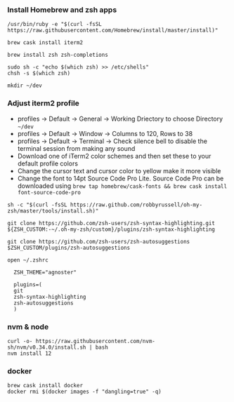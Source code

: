 ### Install Homebrew and zsh apps

```
/usr/bin/ruby -e "$(curl -fsSL https://raw.githubusercontent.com/Homebrew/install/master/install)"

brew cask install iterm2

brew install zsh zsh-completions

sudo sh -c "echo $(which zsh) >> /etc/shells"
chsh -s $(which zsh)

mkdir ~/dev
```

### Adjust iterm2 profile
- profiles -> Default -> General -> Working Driectory to choose Directory `~/dev`
- profiles -> Default -> Window -> Columns to 120, Rows to 38
- profiles -> Default -> Terminal -> Check silence bell to disable the terminal session from making any sound
- Download one of iTerm2 color schemes and then set these to your default profile colors
- Change the cursor text and cursor color to yellow make it more visible
- Change the font to 14pt Source Code Pro Lite. Source Code Pro can be downloaded using `brew tap homebrew/cask-fonts && brew cask install font-source-code-pro`

```
sh -c "$(curl -fsSL https://raw.github.com/robbyrussell/oh-my-zsh/master/tools/install.sh)"

git clone https://github.com/zsh-users/zsh-syntax-highlighting.git ${ZSH_CUSTOM:-~/.oh-my-zsh/custom}/plugins/zsh-syntax-highlighting

git clone https://github.com/zsh-users/zsh-autosuggestions $ZSH_CUSTOM/plugins/zsh-autosuggestions

open ~/.zshrc
  
  ZSH_THEME="agnoster"

  plugins=(
  git
  zsh-syntax-highlighting
  zsh-autosuggestions
  )
```

### nvm & node

```
curl -o- https://raw.githubusercontent.com/nvm-sh/nvm/v0.34.0/install.sh | bash
nvm install 12

```

### docker

```
brew cask install docker
docker rmi $(docker images -f "dangling=true" -q)
```
